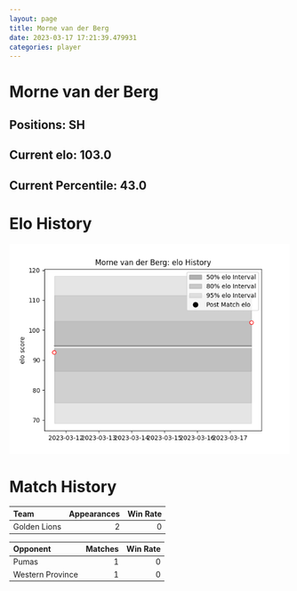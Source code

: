 ```yaml
---  
layout: page  
title: Morne van der Berg  
date: 2023-03-17 17:21:39.479931  
categories: player  
---
```

# Morne van der Berg

## Positions: SH

## Current elo: 103.0

## Current Percentile: 43.0

# Elo History


![elo history](history_MornevanderBerg.png)
# Match History


| Team         |   Appearances |   Win Rate |
|:-------------|--------------:|-----------:|
| Golden Lions |             2 |          0 |

| Opponent         |   Matches |   Win Rate |
|:-----------------|----------:|-----------:|
| Pumas            |         1 |          0 |
| Western Province |         1 |          0 |